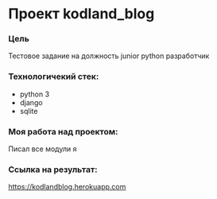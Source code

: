 # Проект kodland_blog

### Цель
Тестовое задание на должность junior python разработчик

### Технологичекий стек:
- python 3
- django
- sqlite

### Моя работа над проектом:
Писал все модули я

### Ссылка на результат:
https://kodlandblog.herokuapp.com
